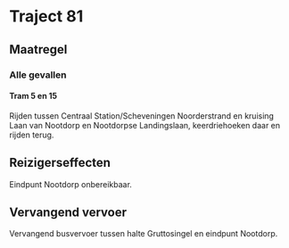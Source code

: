 # Traject 81
## Maatregel
### Alle gevallen

#### Tram 5 en 15
Rijden tussen Centraal Station/Scheveningen Noorderstrand en kruising Laan van Nootdorp en  Nootdorpse Landingslaan, keerdriehoeken daar en rijden terug.

## Reizigerseffecten
Eindpunt Nootdorp onbereikbaar.

## Vervangend vervoer
Vervangend busvervoer tussen halte Gruttosingel en eindpunt Nootdorp.


